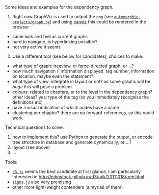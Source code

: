 Some ideas and examples for the dependency graph.

1. Right now GraphViz is used to output the `png` (see [`automorphic-projects/graph.py`](https://github.com/automorphic-project/automorphic-project/blob/master/scripts/graph.py)) and using [canviz](http://code.google.com/p/canviz/) this could be rendered in the browser
  * same look and feel as current graphs
  * hard to navigate, is hyperlinking possible?
  * not very active it seems
2. Use a different tool (see below for candidates), choices to make:
  * what type of graph: treeview, or force-directed graph, or ...?
  * how much navigation / information displayed: tag number, information on location, maybe even the statement?
  * what type of view: integrate in layout or not? as some graphs will be *huge* this will pose a problem
  * colours: related to chapters, or to the level in the dependency graph? other ideas? yes: type of the tag (so you immediately recognise the definitions etc)
  * have a visual indication of which nodes have a name
  * clustering per chapter? there are no forward-references, so this could work

Technical questions to solve:

1. how to implement this? use Python to generate the output, or encode tree structure in database and generate dynamically, or ...?
2. layout (see above)
3. ...


Tools:

* [`d3.js`](http://d3js.org/) seems the best candidate at first glance, I am particularly interested in http://mbostock.github.io/d3/talk/20111018/tree.html
* [`sigma.js`](http://sigmajs.org/examples.html) also very promising
* other more light-weight contenders (a myriad of them)
